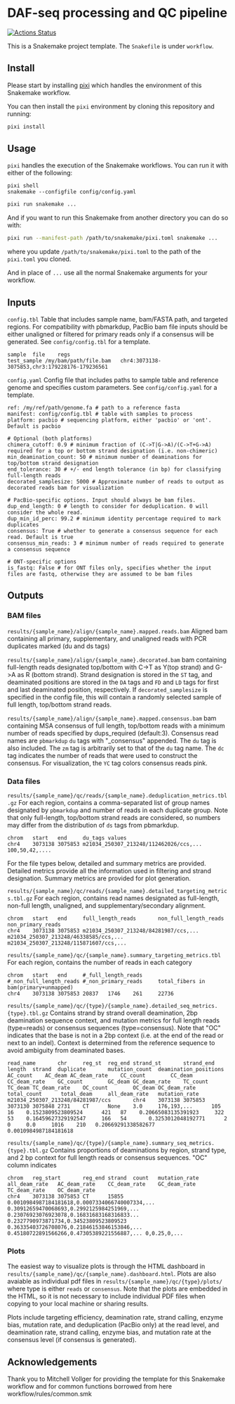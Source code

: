 # DAF-seq processing and QC pipeline

[![Actions Status](https://github.com/mrvollger/SmkTemplate/workflows/CI/badge.svg)](https://github.com/mrvollger/SmkTemplate/actions)

This is a Snakemake project template. The `Snakefile` is under `workflow`.


## Install

Please start by installing [pixi](https://pixi.sh/latest/) which handles the environment of this Snakemake workflow.

You can then install the `pixi` environment by cloning this repository and running:

```bash
pixi install
```

## Usage

`pixi` handles the execution of the Snakemake workflows. You can run it with either of the following:


```
pixi shell
snakemake --configfile config/config.yaml
```


```bash
pixi run snakemake ...
```

And if you want to run this Snakemake from another directory you can do so with:

```bash
pixi run --manifest-path /path/to/snakemake/pixi.toml snakemake ...
```

where you update `/path/to/snakemake/pixi.toml` to the path of the `pixi.toml` you cloned.

And in place of `...` use all the normal Snakemake arguments for your workflow.


## Inputs
`config.tbl` Table that includes sample name, bam/FASTA path, and targeted regions. For compatibility with pbmarkdup, PacBio bam file inputs should be either unaligned or filtered for primary reads only if a consensus will be generated.
See `config/config.tbl` for a template.
```
sample	file	regs
test_sample	/my/bam/path/file.bam	chr4:3073138-3075853,chr3:179228176-179236561
``` 

`config.yaml` Config file that includes paths to sample table and reference genome and specifies custom parameters.
See `config/config.yaml` for a template.
```
ref: /my/ref/path/genome.fa # path to a reference fasta
manifest: config/config.tbl # table with samples to process
platform: pacbio # sequencing platform, either 'pacbio' or 'ont'. Default is pacbio

# Optional (both platforms)
chimera_cutoff: 0.9 # minimum fraction of (C->T|G->A)/(C->T+G->A) required for a top or bottom strand designation (i.e. non-chimeric)
min_deamination_count: 50 # minimum number of deaminations for top/bottom strand designation
end_tolerance: 30 # +/- end length tolerance (in bp) for classifying full-length reads
decorated_samplesize: 5000 # Approximate number of reads to output as decorated reads bam for visualization

# PacBio-specific options. Input should always be bam files.
dup_end_length: 0 # length to consider for deduplication. 0 will consider the whole read.
dup_min_id_perc: 99.2 # minimum identity percentage required to mark duplicates
consensus: True # whether to generate a consensus sequence for each read. Default is true
consensus_min_reads: 3 # minimum number of reads required to generate a consensus sequence

# ONT-specific options
is_fastq: False # for ONT files only, specifies whether the input files are fastq, otherwise they are assumed to be bam files
```

## Outputs
### BAM files

`results/{sample_name}/align/{sample_name}.mapped.reads.bam` Aligned bam containing all primary, supplementary, and unaligned reads with PCR duplicates marked (du and ds tags)

`results/{sample_name}/align/{sample_name}.decorated.bam` bam containing full-length reads designated top/bottom with C->T as Y(top strand) and G->A as R (bottom strand). Strand designation is stored in the `ST` tag, and deaminated positions are stored in the `DA` tags and `FD` and `LD` tags for first and last deaminated position, respectively. If `decorated_samplesize` is specified in the config file, this will contain a randomly selected sample of full length, top/bottom strand reads.

`results/{sample_name}/align/{sample_name}.mapped.consensus.bam` bam containing MSA consensus of full length, top/bottom reads with a minimum number of reads specified by dups_required (default:3). Consensus read names are `pbmarkdup` `du` tags with "_consensus" appended. The `du` tag is also included. The `zm` tag is arbitrarily set to that of the `du` tag name. The `dc` tag indicates the number of reads that were used to construct the consensus. For visualization, the `YC` tag colors consensus reads pink.


### Data files
`results/{sample_name}/qc/reads/{sample_name}.deduplication_metrics.tbl.gz` For each region, contains a comma-separated list of group names designated by `pbmarkdup` and number of reads in each duplicate group. Note that only full-length, top/bottom strand reads are considered, so numbers may differ from the distribution of `ds` tags from pbmarkdup.
```
chrom   start   end     du_tags values
chr4    3073138 3075853 m21034_250307_213248/112462026/ccs,... 100,50,42,....
```

For the file types below, detailed and summary metrics are provided. Detailed metrics provide all the information used in filtering and strand designation. Summary metrics are provided for plot generation.

`results/{sample_name}/qc/reads/{sample_name}.detailed_targeting_metrics.tbl.gz` For each region, contains read names designated as full-length, non-full length, unaligned, and supplementary/secondary alignment.
```
chrom   start   end     full_length_reads       non_full_length_reads   non_primary_reads
chr4    3073138 3075853 m21034_250307_213248/84281987/ccs,...   m21034_250307_213248/46338585/ccs,...   m21034_250307_213248/115871607/ccs,...
```

`results/{sample_name}/qc/{sample_name}.summary_targeting_metrics.tbl` For each region, contains the number of reads in each category
```
chrom   start   end     #_full_length_reads     #_non_full_length_reads #_non_primary_reads     total_fibers in bam(primary+unmapped)
chr4    3073138 3075853 20837   1746    261     22736
```

`results/{sample_name}/qc/{type}/{sample_name}.detailed_seq_metrics.{type}.tbl.gz` Contains strand by strand overall deamination, 2bp deamination sequence context, and mutation metrics for full length reads (type=reads) or consensus sequences (type=consensus). Note that "OC" indicates that the base is not in a 2bp context (i.e. at the end of the read or next to an indel). Context is determined from the reference sequence to avoid ambiguity from deaminated bases.
```
read_name       chr     reg_st  reg_end strand_st       strand_end      length  strand  duplicate       mutation_count  deamination_positions   AC_count    AC_deam AC_deam_rate    CC_count        CC_deam    CC_deam_rate    GC_count        GC_deam GC_deam_rate    TC_count        TC_deam TC_deam_rate    OC_count        OC_deam OC_deam_rate    total_count      total_deam     all_deam_rate   mutation_rate
m21034_250307_213248/84281987/ccs       chr4    3073138 3075853 3073130 3075848 2731    CT      None    3.0     176,193,...      105   16    0.1523809523809524      421   87    0.20665083135391923     322   53    0.16459627329192547     166   54       0.3253012048192771      2     0     0.0     1016	210   0.20669291338582677     0.0010984987184181618
```

`results/{sample_name}/qc/{type}/{sample_name}.summary_seq_metrics.{type}.tbl.gz` Contains proportions of deaminations by region, strand type, and 2 bp context for full length reads or consensus sequences. "OC" column indicates 
```
chrom   reg_start       reg_end strand  count   mutation_rate   all_deam_rate   AC_deam_rate    CC_deam_rate    GC_deam_rate    TC_deam_rate    OC_deam_rate
chr4    3073138 3075853 CT      15855   0.0010984987184181618,0.0007334066740007334,... 0.30912659470068693,0.2992125984251969,... 0.23076923076923078,0.16831683168316833... 0.2327790973871734,0.34523809523809523    0.36335403726708076,0.21846153846153846,... 0.45180722891566266,0.47305389221556887,... 0,0.25,0,...
```

### Plots
The easiest way to visualize plots is through the HTML dashboard in `results/{sample_name}/qc/{sample_name}.dashboard.html`. Plots are also avaiable as individual pdf files in `results/{sample_name}/qc/{type}/plots/` where type is either `reads` or `consensus`. Note that the plots are embedded in the HTML, so it is not necessary to include individual PDF files when copying to your local machine or sharing results.

Plots include targeting efficiency, deamination rate, strand calling, enzyme bias, mutation rate, and deduplication (PacBio only) at the read level, and deamination rate, strand calling, enzyme bias, and mutation rate at the consensus level (if consensus is generated).


## Acknowledgements

Thank you to Mitchell Vollger for providing the template for this Snakemake workflow and for common functions borrowed from here workflow/rules/common.smk
